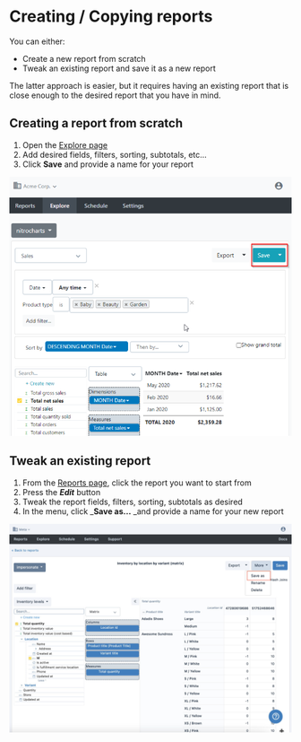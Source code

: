 # Creating / Copying reports

You can either:

* Create a new report from scratch
* Tweak an existing report and save it as a new report

The latter approach is easier, but it requires having an existing report that is close enough to the desired report that you have in mind.

## Creating a report from scratch

1. Open the [Explore page](https://app.betterreports.com/designer)
2. Add desired fields, filters, sorting, subtotals, etc...
3. Click **Save** and provide a name for your report

![](<../../.gitbook/assets/image (30).png>)

## Tweak an existing report

1. From the [Reports page](https://app.betterreports.com/reports), click the report you want to start from
2. Press the _**Edit**_ button
3. Tweak the report fields, filters, sorting, subtotals as desired
4. In the menu, click _**Save as...** _and provide a name for your new report

![](<../../.gitbook/assets/image (70).png>)
